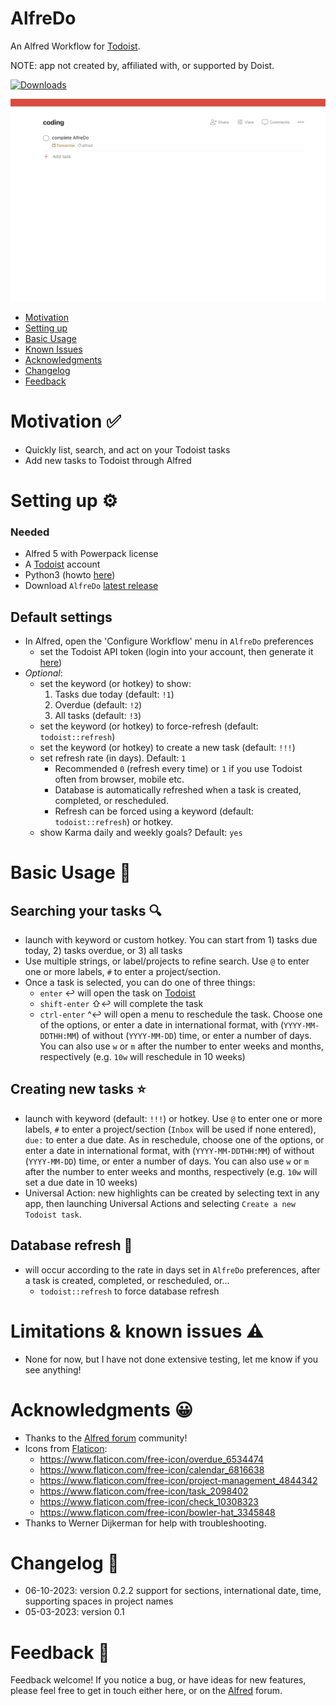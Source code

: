 # AlfreDo
An Alfred Workflow for [Todoist](https://todoist.com/). 

NOTE: app not created by, affiliated with, or supported by Doist.

<a href="https://github.com/giovannicoppola/alfreDO/releases/latest/">
<img alt="Downloads"
src="https://img.shields.io/github/downloads/giovannicoppola/alfreDo/total?color=purple&label=Downloads"><br/>
</a>

![](images/CreateTask.gif)

<!-- MarkdownTOC autolink="true" bracket="round" depth="3" autoanchor="true" -->

- [Motivation](#motivation)
- [Setting up](#setting-up)
- [Basic Usage](#usage)
- [Known Issues](#known-issues)
- [Acknowledgments](#acknowledgments)
- [Changelog](#changelog)
- [Feedback](#feedback)

<!-- /MarkdownTOC -->


<h1 id="motivation">Motivation ✅</h1>

- Quickly list, search, and act on your Todoist tasks 
- Add new tasks to Todoist through Alfred



<h1 id="setting-up">Setting up ⚙️</h1>

### Needed
- Alfred 5 with Powerpack license
- A [Todoist](https://todoist.com/) account
- Python3 (howto [here](https://www.freecodecamp.org/news/python-version-on-mac-update/))
- Download `AlfreDo` [latest release](https://github.com/giovannicoppola/alfredo/releases/latest)



## Default settings 
- In Alfred, open the 'Configure Workflow' menu in `AlfreDo` preferences
 	- set the Todoist API token (login into your account, then generate it [here](https://todoist.com/app/settings/integrations/developer))
- *Optional*:	
	- set the keyword (or hotkey) to show: 
		1. Tasks due today (default: `!1`)
		2. Overdue (default: `!2`)
		3. All tasks (default: `!3`)
	- set the keyword (or hotkey) to force-refresh (default: `todoist::refresh`)
	- set the keyword (or hotkey) to create a new task (default: `!!!`)
	- set refresh rate (in days). Default: `1`
		- Recommended `0` (refresh every time) or `1` if you use Todoist often from browser, mobile etc. 
		- Database is automatically refreshed when a task is created, completed, or rescheduled.
		- Refresh can be forced using a keyword (default: `todoist::refresh`) or hotkey.
	- show Karma daily and weekly goals? Default: `yes`


<h1 id="usage">Basic Usage 📖</h1>

## Searching your tasks 🔍
- launch with keyword or custom hotkey. You can start from 1) tasks due today, 2) tasks overdue, or 3) all tasks
- Use multiple strings, or label/projects to refine search. Use `@` to enter one or more labels, `#` to enter a project/section. 
- Once a task is selected, you can do one of three things: 
	- `enter` ↩️ will open the task on [Todoist](https://todoist.com/)
	- `shift-enter` ⇧↩️ will complete the task
	- `ctrl-enter` ^↩️ will open a menu to reschedule the task. Choose one of the options, or enter a date in international format, with (`YYYY-MM-DDTHH:MM`) of without (`YYYY-MM-DD`) time, or enter a number of days. You can also use `w` or `m` after the number to enter weeks and months, respectively (e.g. `10w` will reschedule in 10 weeks)
	

## Creating new tasks ⭐
- launch with keyword (default: `!!!`) or hotkey. Use `@` to enter one or more labels, `#` to enter a project/section (`Inbox` will be used if none entered), `due:` to enter a due date. As in reschedule, choose one of the options, or enter a date in international format, with (`YYYY-MM-DDTHH:MM`) of without (`YYYY-MM-DD`) time, or enter a number of days. You can also use `w` or `m` after the number to enter weeks and months, respectively (e.g. `10w` will set a due date in 10 weeks)  
- Universal Action: new highlights can be created by selecting text in any app, then launching Universal Actions and selecting `Create a new Todoist task`. 


## Database refresh 🔄
- will occur according to the rate in days set in `AlfreDo` preferences, after a task is created, completed, or rescheduled, or...
	- `todoist::refresh` to force database refresh


<h1 id="known-issues">Limitations & known issues ⚠️</h1>

- None for now, but I have not done extensive testing, let me know if you see anything!



<h1 id="acknowledgments">Acknowledgments 😀</h1>

- Thanks to the [Alfred forum](https://www.alfredforum.com) community!
- Icons from [Flaticon](https://www.flaticon.com/): 
	- https://www.flaticon.com/free-icon/overdue_6534474
	- https://www.flaticon.com/free-icon/calendar_6816638
	- https://www.flaticon.com/free-icon/project-management_4844342
	- https://www.flaticon.com/free-icon/task_2098402
	- https://www.flaticon.com/free-icon/check_10308323
	- https://www.flaticon.com/free-icon/bowler-hat_3345848
- Thanks to Werner Dijkerman for help with troubleshooting. 
	
	
<h1 id="changelog">Changelog 🧰</h1>

- 06-10-2023: version 0.2.2 support for sections, international date, time, supporting spaces in project names
- 05-03-2023: version 0.1


<h1 id="feedback">Feedback 🧐</h1>

Feedback welcome! If you notice a bug, or have ideas for new features, please feel free to get in touch either here, or on the [Alfred](https://www.alfredforum.com) forum. 
